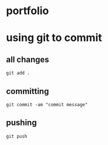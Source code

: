 # portfolio


# using git to commit
## all changes
`git add .`
## committing
`git commit -am "commit message"`
## pushing
`git push`
